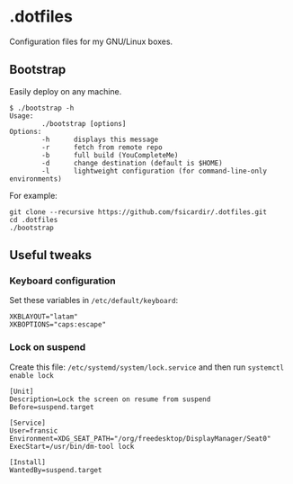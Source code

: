 .dotfiles
=========

Configuration files for my GNU/Linux boxes.

Bootstrap
---------

Easily deploy on any machine.

```
$ ./bootstrap -h
Usage:
        ./bootstrap [options]
Options:
        -h      displays this message
        -r      fetch from remote repo
        -b      full build (YouCompleteMe)
        -d      change destination (default is $HOME)
        -l      lightweight configuration (for command-line-only environments)
```

For example:

```
git clone --recursive https://github.com/fsicardir/.dotfiles.git
cd .dotfiles
./bootstrap
```

Useful tweaks
----------------------

### Keyboard configuration

Set these variables in `/etc/default/keyboard`:

```
XKBLAYOUT="latam"
XKBOPTIONS="caps:escape"
```

### Lock on suspend

Create this file: `/etc/systemd/system/lock.service` and then run `systemctl enable lock`

```
[Unit]
Description=Lock the screen on resume from suspend
Before=suspend.target

[Service]
User=fransic
Environment=XDG_SEAT_PATH="/org/freedesktop/DisplayManager/Seat0"
ExecStart=/usr/bin/dm-tool lock

[Install]
WantedBy=suspend.target
```
